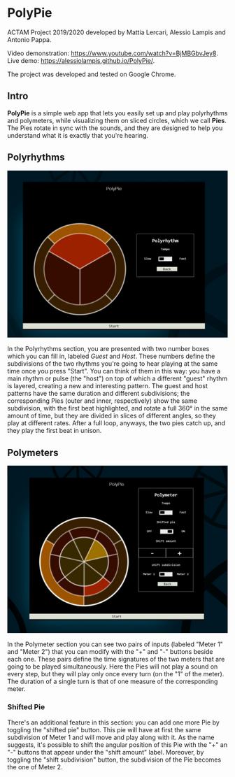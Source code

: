 # PolyPie
 ACTAM Project 2019/2020 developed by Mattia Lercari, Alessio Lampis and Antonio Pappa.

Video demonstration: https://www.youtube.com/watch?v=BjMBGbvJey8.
Live demo: https://alessiolampis.github.io/PolyPie/.

The project was developed and tested on Google Chrome.


 ## Intro

**PolyPie** is a simple web app that lets you easily set up and play polyrhythms and polymeters,
while visualizing them on sliced circles, which we call **Pies**. The Pies rotate in sync with 
the sounds, and they are designed to help you understand what it is exactly that you're hearing.

 ## Polyrhythms

![alt text](https://github.com/AlessioLampis/PolyPie/raw/master/polyrhythm.png "Polyrhythm Page")

In the Polyrhythms section, you are presented with two number boxes which you can fill in, labeled 
*Guest* and *Host*. These numbers define the subdivisions of the two rhythms you're going to hear playing at the same time once you press "Start". You can think of them in this way: you have a main rhythm or pulse (the "host") on top of which a different "guest" rhythm is layered, creating a new and interesting pattern.
The guest and host patterns have the same duration and different subdivisions; the corresponding Pies (outer and inner, respectively) show the same subdivision, with the first beat highlighted, and rotate a full 360° in the same amount of time, but they are divided in slices of different angles, so they play at different rates. After a full loop, anyways, the two pies catch up, and they play the first beat in unison.

## Polymeters

![alt text](https://github.com/AlessioLampis/PolyPie/raw/master/shift.png "Polymeter Page")

In the Polymeter section you can see two pairs of inputs (labeled "Meter 1" and "Meter 2") that you can modify with the "+" and "-" buttons beside each one. These pairs define the time signatures of the two meters that are going to be played simultaneously.
Here the Pies will not play a sound on every step, but they will play only once every turn (on the "1" of the meter). The duration of a single turn is that of one measure of the corresponding meter.
### Shifted Pie
There's an additional feature in this section: you can add one more Pie by toggling the "shifted pie" button. This pie will have at first the same subdivision of Meter 1 and will move and play along with it. As the name suggests, it's possible to shift the angular position of this Pie with the "+" an "-" buttons that appear under the "shift amount" label. Moreover, by toggling the "shift subdivision" button, the subdivision of the Pie becomes the one of Meter 2.

